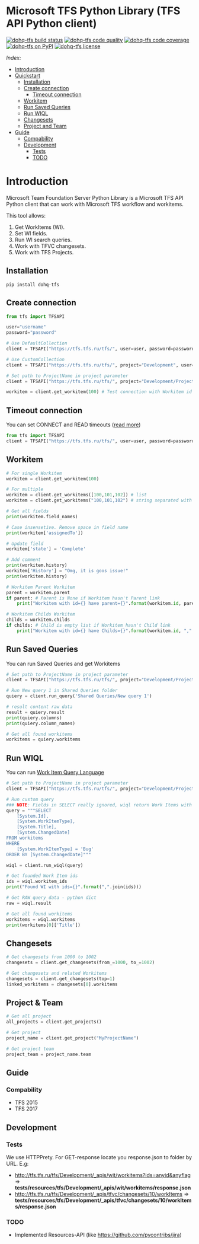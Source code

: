 Microsoft TFS Python Library (TFS API Python client)
==========================================

[![dohq-tfs build status](https://travis-ci.org/devopshq/tfs.svg)](https://travis-ci.org/devopshq/tfs) [![dohq-tfs code quality](https://api.codacy.com/project/badge/Grade/a533e2d46b9b471893b4991e89649212)](https://www.codacy.com/app/tim55667757/tfs/dashboard) [![dohq-tfs code coverage](https://api.codacy.com/project/badge/Coverage/a533e2d46b9b471893b4991e89649212)](https://www.codacy.com/app/tim55667757/tfs/dashboard) [![dohq-tfs on PyPI](https://img.shields.io/pypi/v/dohq-tfs.svg)](https://pypi.python.org/pypi/dohq-tfs) [![dohq-tfs license](https://img.shields.io/pypi/l/vspheretools.svg)](https://github.com/devopshq/tfs/blob/master/LICENSE)

*Index:*
- [Introduction](#introduction)
- [Quickstart](#quickstart)
    - [Installation](#installation)
    - [Create connection](#create-connection)
        - [Timeout connection](#timeout-connection)
    - [Workitem](#workitem)
    - [Run Saved Queries](#run-saved-queries)
    - [Run WIQL](#run-wiql)
    - [Changesets](#changesets)
    - [Project and Team](#project--team)
- [Guide](#guide)
    - [Compability](#compability)
    - [Development](#development)
        - [Tests](#tests)
        - [TODO](#todo)

# Introduction

Microsoft Team Foundation Server Python Library is a Microsoft TFS API Python client that can work with Microsoft TFS workflow and workitems.

This tool allows:
1. Get WorkItems (WI).
2. Set WI fields.
3. Run WI search queries.
4. Work with TFVC changesets.
5. Work with TFS Projects.

## Installation
```
pip install dohq-tfs
```

## Create connection
```python
from tfs import TFSAPI

user="username"
password="password"

# Use DefaultCollection
client = TFSAPI("https://tfs.tfs.ru/tfs/", user=user, password=password)

# Use CustomCollection
client = TFSAPI("https://tfs.tfs.ru/tfs/", project="Development", user=user, password=password)

# Set path to ProjectName in project parameter
client = TFSAPI("https://tfs.tfs.ru/tfs/", project="Development/ProjectName", user=user, password=password)

workitem = client.get_workitem(100) # Test connection with Workitem id
```

## Timeout connection
You can set CONNECT and READ timeouts ([read more](http://docs.python-requests.org/en/master/user/advanced/#timeouts))
```python
from tfs import TFSAPI
client = TFSAPI("https://tfs.tfs.ru/tfs/", user=user, password=password, connect_timeout=30, read_timeout=None)

```

## Workitem
```python
# For single Workitem
workitem = client.get_workitem(100)

# For multiple
workitem = client.get_workitems([100,101,102]) # list
workitem = client.get_workitems("100,101,102") # string separated with comma

# Get all fields
print(workitem.field_names)

# Case insensetive. Remove space in field name
print(workitem['assignedTo']) 

# Update field
workitem['state'] = 'Complete' 

# Add comment
print(workitem.history)
workitem['History'] = "Omg, it is goos issue!"
print(workitem.history)

# Workitem Parent Workitem
parent = workitem.parent
if parent: # Parent is None if Workitem hasn't Parent link
    print("Workitem with id={} have parent={}".format(workitem.id, parent.id))

# Workitem Childs Workitem
childs = workitem.childs
if childs: # Child is empty list if Workitem hasn't Child link
    print("Workitem with id={} have Childs={}".format(workitem.id, ",".join([x.id for x in childs])))
```

## Run Saved Queries
You can run Saved Queries and get Workitems
```python
# Set path to ProjectName in project parameter
client = TFSAPI("https://tfs.tfs.ru/tfs/", project="Development/ProjectName", user=user, password=password)

# Run New query 1 in Shared Queries folder
quiery = client.run_query('Shared Queries/New query 1')

# result content raw data
result = quiery.result
print(quiery.columns)
print(quiery.column_names)

# Get all found workitems
workitems = quiery.workitems
```

## Run WIQL
You can run [Work Item Query Language](https://msdn.microsoft.com/en-us/library/bb130198(v=vs.90).aspx)
```python
# Set path to ProjectName in project parameter
client = TFSAPI("https://tfs.tfs.ru/tfs/", project="Development/ProjectName", user=user, password=password)

# Run custom query
### NOTE: Fields in SELECT really ignored, wiql return Work Items with all fields
query = """SELECT
    [System.Id],
    [System.WorkItemType],
    [System.Title],
    [System.ChangedDate]
FROM workitems
WHERE
    [System.WorkItemType] = 'Bug'
ORDER BY [System.ChangedDate]"""

wiql = client.run_wiql(query)

# Get founded Work Item ids
ids = wiql.workitem_ids
print("Found WI with ids={}".format(",".join(ids)))

# Get RAW query data - python dict
raw = wiql.result

# Get all found workitems
workitems = wiql.workitems
print(workitems[0]['Title'])
```

## Changesets
```python
# Get changesets from 1000 to 1002
changesets = client.get_changesets(from_=1000, to_=1002)

# Get changesets and related Workitems
changesets = client.get_changesets(top=1)
linked_workitems = changesets[0].workitems
```

## Project & Team
```python
# Get all project
all_projects = client.get_projects()

# Get project
project_name = client.get_project("MyProjectName")

# Get project team
project_team = project_name.team
```


## Guide
### Compability
- TFS 2015 
- TFS 2017

## Development
### Tests
We use HTTPPrety. For GET-response locate you response.json to folder by URL. E.g:
- http://tfs.tfs.ru/tfs/Development/_apis/wit/workitems?ids=anyid&anyflag => **tests/resources/tfs/Development/_apis/wit/workitems/response.json**
- http://tfs.tfs.ru/tfs/Development/_apis/tfvc/changesets/10/workItems => **tests/resources/tfs/Development/_apis/tfvc/changesets/10/workItems/response.json**

### TODO
- Implemented Resources-API (like https://github.com/pycontribs/jira)
